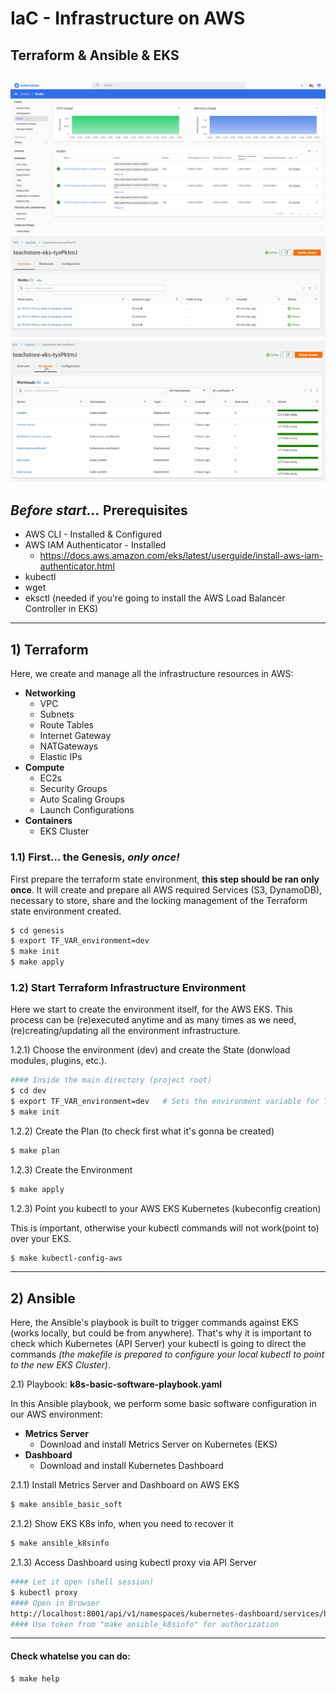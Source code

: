 # IaC - Infrastructure on AWS
## Terraform & Ansible & EKS
![dashboard](docs/images/dashboard.png)
![eks cluster](docs/images/overview-eks.png)
![eks workloads](docs/images/workloads.png)
---
## *Before start...* Prerequisites
- AWS CLI - Installed & Configured
- AWS IAM Authenticator - Installed
  - https://docs.aws.amazon.com/eks/latest/userguide/install-aws-iam-authenticator.html
- kubectl
- wget
- eksctl (needed if you're going to install the AWS Load Balancer Controller in EKS)
---

## 1) Terraform 
Here, we create and manage all the infrastructure resources in AWS: 
- **Networking** 
  - VPC
  - Subnets
  - Route Tables
  - Internet Gateway
  - NATGateways
  - Elastic IPs
- **Compute**
  - EC2s
  - Security Groups
  - Auto Scaling Groups
  - Launch Configurations
- **Containers**
  - EKS Cluster

### 1.1) First...  the Genesis, *only once!*
First prepare the terraform state environment, **this step should be ran only once**. It will create and prepare all AWS required Services (S3, DynamoDB), necessary to store, share and the locking management of the Terraform state environment created.
```bash
$ cd genesis
$ export TF_VAR_environment=dev
$ make init
$ make apply
```
### 1.2) Start Terraform Infrastructure Environment
Here we start to create the environment itself, for the AWS EKS. This process can be (re)executed anytime and as many times as we need, (re)creating/updating all the environment infrastructure.

1.2.1) Choose the environment (dev) and create the State (donwload modules, plugins, etc.).
```bash
#### Inside the main directory (project root)
$ cd dev
$ export TF_VAR_environment=dev   # Sets the environment variable for Terraform scripts
$ make init
```
1.2.2) Create the Plan (to check first what it's gonna be created)
```bash
$ make plan
```
1.2.3) Create the Environment
```bash
$ make apply
```
1.2.3) Point you kubectl to your AWS EKS Kubernetes (kubeconfig creation)

This is important, otherwise your kubectl commands will not work(point to) over your EKS.
```bash
$ make kubectl-config-aws
```

---

## 2) Ansible

Here, the Ansible's playbook is built to trigger commands against EKS (works locally, but could be from anywhere). That's why it is important to check which Kubernetes (API Server) your kubectl is going to direct the commands *(the makefile is prepared to configure your local kubectl to point to the new EKS Cluster)*.

2.1) Playbook: **k8s-basic-software-playbook.yaml**

In this Ansible playbook, we perform some basic software configuration in our AWS environment:
- **Metrics Server** 
  - Download and install Metrics Server on Kubernetes (EKS)
- **Dashboard**
  - Download and install Kubernetes Dashboard

2.1.1) Install Metrics Server and Dashboard on AWS EKS
```bash
$ make ansible_basic_soft
```
2.1.2) Show EKS K8s info, when you need to recover it
```bash
$ make ansible_k8sinfo
```
2.1.3) Access Dashboard using kubectl proxy via API Server
```bash
#### Let it open (shell session)
$ kubectl proxy 
#### Open in Browser
http://localhost:8001/api/v1/namespaces/kubernetes-dashboard/services/https:kubernetes-dashboard:/proxy/#/overview?namespace=default
#### Use token from "make ansible_k8sinfo" for authorization
```

---

#### Check whatelse you can do:
```bash
$ make help
```